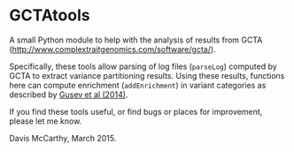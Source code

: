 # GCTAtools
A small Python module to help with the analysis of results from GCTA (http://www.complextraitgenomics.com/software/gcta/).

Specifically, these tools allow parsing of log files (`parseLog`) computed by GCTA to extract variance partitioning results. Using these results, functions here can compute enrichment (`addEnrichment`) in variant categories as described by [Gusev et al (2014)](http://www.sciencedirect.com/science/article/pii/S0002929714004261). 

If you find these tools useful, or find bugs or places for improvement, please let me know.

Davis McCarthy, March 2015.
